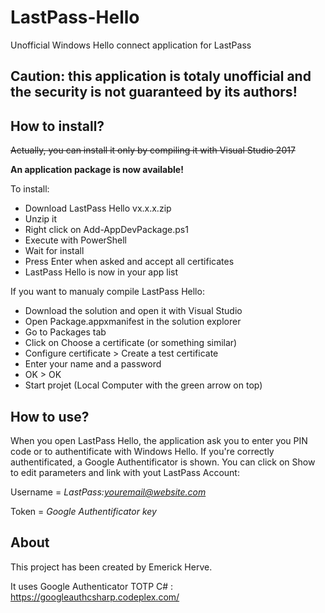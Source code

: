 # LastPass-Hello
Unofficial Windows Hello connect application for LastPass

## Caution: this application is totaly unofficial and the security is not guaranteed by its authors!

## How to install?
~~Actually, you can install it only by compiling it with Visual Studio 2017~~

**An application package is now available!**

To install:
- Download LastPass Hello vx.x.x.zip
- Unzip it
- Right click on Add-AppDevPackage.ps1
- Execute with PowerShell
- Wait for install
- Press Enter when asked and accept all certificates
- LastPass Hello is now in your app list

If you want to manualy compile LastPass Hello:
- Download the solution and open it with Visual Studio
- Open Package.appxmanifest in the solution explorer
- Go to Packages tab
- Click on Choose a certificate (or something similar)
- Configure certificate > Create a test certificate
- Enter your name and a password
- OK > OK
- Start projet (Local Computer with the green arrow on top)

## How to use?
When you open LastPass Hello, the application ask you to enter you PIN code or to authentificate with Windows Hello.
If you're correctly authentificated, a Google Authentificator is shown.
You can click on Show to edit parameters and link with yout LastPass Account:

Username = *LastPass:youremail@website.com*

Token = *Google Authentificator key*

## About
This project has been created by Emerick Herve.

It uses Google Authenticator TOTP C# : https://googleauthcsharp.codeplex.com/
